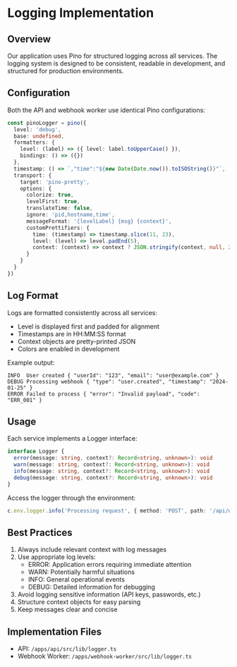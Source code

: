 # Logging Implementation

## Overview
Our application uses Pino for structured logging across all services. The logging system is designed to be consistent, readable in development, and structured for production environments.

## Configuration
Both the API and webhook worker use identical Pino configurations:

```typescript
const pinoLogger = pino({
  level: 'debug',
  base: undefined,
  formatters: {
    level: (label) => ({ level: label.toUpperCase() }),
    bindings: () => ({})
  },
  timestamp: () => `,"time":"${new Date(Date.now()).toISOString()}"`,
  transport: {
    target: 'pino-pretty',
    options: {
      colorize: true,
      levelFirst: true,
      translateTime: false,
      ignore: 'pid,hostname,time',
      messageFormat: '{levelLabel} {msg} {context}',
      customPrettifiers: {
        time: (timestamp) => timestamp.slice(11, 23),
        level: (level) => level.padEnd(5),
        context: (context) => context ? JSON.stringify(context, null, 2) : ''
      }
    }
  }
})
```

## Log Format
Logs are formatted consistently across all services:
- Level is displayed first and padded for alignment
- Timestamps are in HH:MM:SS format
- Context objects are pretty-printed JSON
- Colors are enabled in development

Example output:
```
INFO  User created { "userId": "123", "email": "user@example.com" }
DEBUG Processing webhook { "type": "user.created", "timestamp": "2024-01-25" }
ERROR Failed to process { "error": "Invalid payload", "code": "ERR_001" }
```

## Usage
Each service implements a Logger interface:
```typescript
interface Logger {
  error(message: string, context?: Record<string, unknown>): void
  warn(message: string, context?: Record<string, unknown>): void
  info(message: string, context?: Record<string, unknown>): void
  debug(message: string, context?: Record<string, unknown>): void
}
```

Access the logger through the environment:
```typescript
c.env.logger.info('Processing request', { method: 'POST', path: '/api/webhooks/clerk' })
```

## Best Practices
1. Always include relevant context with log messages
2. Use appropriate log levels:
   - ERROR: Application errors requiring immediate attention
   - WARN: Potentially harmful situations
   - INFO: General operational events
   - DEBUG: Detailed information for debugging
3. Avoid logging sensitive information (API keys, passwords, etc.)
4. Structure context objects for easy parsing
5. Keep messages clear and concise

## Implementation Files
- API: `/apps/api/src/lib/logger.ts`
- Webhook Worker: `/apps/webhook-worker/src/lib/logger.ts`
